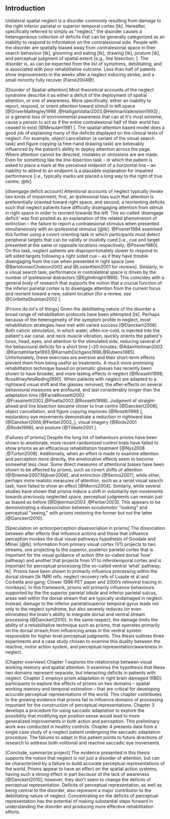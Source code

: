 Introduction
------------

Unilateral spatial neglect is a disorder commonly resulting from
damage to the right inferior parietal or superior temporal cortex
[tk]. Hereafter, specifically referred to simply as "neglect," the
disorder causes a heterogeneous collection of deficits that can be
generally categorized as an inability to respond to information on
the contralesional side. People with the disorder are spatially
biased away from contralesional space in their search behaviour
[tk], grooming and eating [tk], drawing [tk], posture [tk], and
perceptual judgment of spatial extent [e.g., line bisection; ].
The disorder is, as can be expected from the list of symptoms,
debilitating, and is associated with poor rehabilitative outcome.
Less than half of patents show improvements in the weeks after a
neglect inducing stroke, and a small minority fully recover
[Farnè2004@].

[Disorder of Spatial-attention] Most theoretical accounts of the
neglect syndrome describe it as either a deficit of the deployment
of spatial attention, or one of awareness. More specifically,
either an inability to report, respond, or orient attention toward
stimuli in left space [@DriverMattingley1998
,@HalliganVallar2003,@HeilmanValenstein1993] , or a general
loss of environmental awareness that can at it's most extreme,
cause a person to act as if the entire contralesional half of
their world has ceased to exist [@Mesulam1981 ]. The
spatial-attention based model does a good job of explaining many
of the deficits displayed on the clinical tests of neglect. For
example, object cancellation (a variant of the visual search task)
and figure copying (a free-hand drawing task) are believably
influenced by the patient’s ability to deploy attention across the
page. Where attention cannot be directed, mistakes or omissions
are are made. Even for something like the line-bisection task – in
which the patient is asked to place a mark at the perceived
midpoint of a horizontal line – an inability to attend to an
endpoint is a plausible explanation for impaired performance
[i.e., typically marks are placed a long way to the right of true
centre; @tk].

[disengage deficit account] Attentional accounts of neglect
typically invoke two kinds of impairment; first, an ipsilesional
bias such that attention is preferentially oriented toward right
space, and second, a reorienting deficits such that neglect
patients have difficulty disengaging attention from stimuli in
right space in order to reorient towards the left. The so-called
‘disengage deficit’ was first posited as an explanation of the
related phenomenon of extinction – the failure to report a
contralesional stimulus when presented simultaneously with an
ipsilesional stimulus [@tk]. @Posner1984 examined this further
using a covert orienting task in which participants must detect
peripheral targets that can be validly or invalidly cued [i.e.,
cue and target presented at the same or opposite locations
respectively; @Posner1980]. On this task, neglect patients are
disproportionately slower to respond to left sided targets
following a right sided cue – as if they have trouble disengaging
from the cue when presented in right space [see
@BartolomeoChokron2002  and @LosierKlein2001 for reviews].
Similarly, in a visual search task, performance in contralateral
space is driven by the number of ipsilesional distractors
[@EglinKnight1989]. This coincides with a general body of research
that supports the notion that a crucial function of the inferior
parietal cortex is to disengage attention from the current focus
and reorient toward a new, salient location [for a review, see
@CorbettaShulman2002 ].

[Prisms do lot's of things] Given the debilitating nature of the
disorder a broad range of rehabilitation protocols have been
attempted [tk]. Perhaps because of the heterogeneity of the
symptom profile in neglect, most rehabilitation strategies have
met with varied success [@Danckert2006] . Both caloric
stimulation, in which water, often ice-cold, is injected into the
patient's ear canal, and neck muscle vibration, quickly orients
the patient's torso, head, eyes, and attention to the stimulated
side, reducing several of the behavioural deficits for a short
time [\~20 minutes; @AdairHeilman2003
,@KarnathHartje1993,@KarnathDichgans1996,@Rubens1985].
Unfortunately, these exercises are aversive and their short-term
effects prevent them from being useful as treatments. A much more
promising rehabilitation technique based on prismatic glasses has
recently been shown to have broader, and more lasting effects in
neglect [@Rossetti1998; RossiKheyfetsReding1990]. When patients
with neglect are adapted to a rightward visual shift and the
glasses removed, the after-effects on several behavioural measures
are profound, and last considerably longer than the adaptation
time [@FarnèRossetti2002
,@Frassinetti2002,@Pisella2002,@Rossetti1998]. Judgment of
straight-ahead and line bisection became closer to true centre
[@Danckert2006], object cancellation, and figure copying improves
[@Rosetti1998 ], exploratory eye movements demonstrate a reduction
in rightward bias [@Danckert2006,@Ferber2003,,], visual imagery
[@Rode2001 ,@Rode1998], and posture [@Tilikete2001 ].

[Failures of prisms] Despite the long list of behaviours prisms
have been shown to ameliorate, more recent randomized control
trials have failed to show prisms as an efficacious rehabilitation
treatment [@Nys2008 ,@Turton2009]. Additionally, when an effort
is made to examine attention and perception more directly, the
ameliorative effects seem to become somewhat less clear. Some
direct measures of attentional biases have been shown to be
affected by prisms, such as covert shifts of attention
[@Striemer2007,Nijboer2008], and extinction [@Serino2007], while
other, perhaps more realistic measures of attention, such as a
serial visual search task, have failed to show an effect
[@Morris2004]. Similarly, while several studies have shown that
prisms induce a shift in voluntarily eye movements towards
previously neglected space, perceptual judgments can remain just
as biased as before [@Dijkerman2003 ,@Ferber2003]. This appears to
be demonstrating a disassociation between occulomotor "looking"
and perceptual "seeing," with prisms restoring the former but not
the latter [@Danckert2010].

[Speculation on action/perception disassociation in prisms] The
dissociation between after effects that influence actions and
those that influence perception invokes the dual visual pathways
hypothesis of Goodale and Milner [@tk]. Information from primary
visual cortex (V1) projects to two streams, one projecting to the
superior, posterior parietal cortex that is important for the
visual guidance of action (the so-called dorsal ‘how’ pathway) and
another that projects from V1 to inferotemporal cortex and is
important for perceptual processing [the so-called ventral ‘what’
pathway; tk]. Prisms have been shown to primarily influence
processing within the dorsal stream [tk fMRI refs; neglect
recovery refs of Luaute et al and Corbetta and gang; Clower 1996
PET paper and 2000’s retroviral tracing in monkeys]. In this
framework, prisms will primarily influence behaviours supported by
the the superior parietal lobule and inferior parietal sulcus,
areas well within the dorsal stream that are typically undamaged
in neglect.  Instead, damage to the inferior parietal/superior
temporal gyrus leads not only to the neglect syndrome, but also
severely reduces (or even eliminates) the brain's ability to
integrate dorsal and ventral stream processing [@Danckert2010]. In
the same respect, the damage limits the ability of a
rehabilitative technique such as prisms, that operates primarily
on the dorsal stream,from influencing areas in the ventral system
responsible for higher level perceptual judgments. This thesis
outlines three experiments and a case study chosen to examine this
duality between the reactive, motor action system, and perceptual
representation/awareness in neglect.

[Chapter overview] Chapter 1 explores the relationship between
visual working memory and spatial attention. It examines the
hypothesis that these two domains represent separate, but
interacting deficits in patients with neglect. Chapter 2 employs
prism adaptation in right brain damaged (RBD) participants to
explore the effects of prisms on two domains – spatial working
memory and temporal estimation – that are critical for developing
accurate perceptual representations of the world. This chapter
contributes to the growing evidence that prisms fail to influence
domains of processing important for the construction of perceptual
representations. Chapter 3 develops a procedure for using saccadic
adaptation to explore the possibility that modifying eye position
sense would lead to more generalized improvements in both action
and perception. This preliminary work was conducted in healthy
controls. Chapter 4 presents data from a single case study of a
neglect patient undergoing the saccadic adaptation procedure. The
failures to adapt in this patient points to future directions of
research to address both volitional and reactive saccadic eye
movements.

[Conclude, summarize project] The evidence presented in this
thesis supports the notion that neglect is not *just* a disorder
of attention, but can be characterized by a failure to build
accurate perceptual representations of the world. Prisms appear to
have an effect on the spatial action systems, having such a strong
effect in part *because* of the lack of awareness [@Danckert2010];
however, they don't seem to change the deficits of perceptual
representation. Deficits of perceptual representation, as well as
being central to the disorder, also represent a major contributor
to the debilitating nature of neglect. Concentrating on the
deficits of perceptual representation has the potential of making
substantial steps forward in understanding the disorder and
producing more effective rehabilitation efforts.
